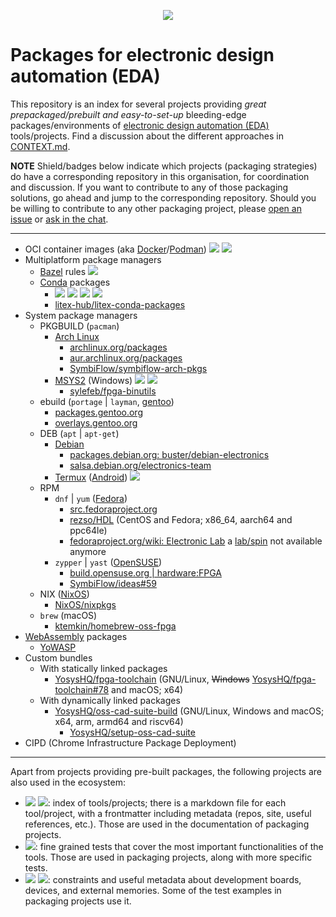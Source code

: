 <p align="center">
  <a title="hdl/community on gitter.im" href="https://gitter.im/hdl/community"><img src="https://img.shields.io/gitter/room/hdl/community.svg?longCache=true&style=flat-square&logo=gitter&logoColor=fff&color=4db797"></a><!--
  -->
</p>

# Packages for electronic design automation (EDA)

This repository is an index for several projects providing *great prepackaged/prebuilt and easy-to-set-up* bleeding-edge packages/environments of [electronic design automation (EDA)](https://en.wikipedia.org/wiki/Electronic_design_automation) tools/projects. Find a discussion about the different approaches in [CONTEXT.md](CONTEXT.md).

**NOTE** Shield/badges below indicate which projects (packaging strategies) do have a corresponding repository in this organisation, for coordination and discussion. If you want to contribute to any of those packaging solutions, go ahead and jump to the corresponding repository. Should you be willing to contribute to any other packaging project, please [open an issue](https://github.com/hdl/packages/issues/new) or [ask in the chat](https://gitter.im/hdl/community).

---

- OCI container images (aka [Docker](https://www.docker.com/)/[Podman](https://podman.io/)) [![](https://img.shields.io/badge/hdl-containers-f2f1ef.svg?longCache=true&style=flat-square&logo=GitHub&logoColor=f2f1ef)](https://github.com/hdl/containers) [![](https://img.shields.io/website.svg?label=hdl.github.io%2Fcontainers&longCache=true&style=flat-square&url=http%3A%2F%2Fhdl.github.io%2Fcontainers%2Findex.html&logo=Asciidoctor&logoColor=fff)](https://hdl.github.io/containers)
- Multiplatform package managers
  - [Bazel](https://bazel.build/) rules [![](https://img.shields.io/badge/hdl-bazel__rules__hdl-f2f1ef.svg?longCache=true&style=flat-square&logo=GitHub&logoColor=f2f1ef)](https://github.com/hdl/bazel_rules_hdl)
  - [Conda](https://conda.io) packages
    - [![](https://img.shields.io/badge/hdl-conda--eda-f2f1ef.svg?longCache=true&style=flat-square&logo=GitHub&logoColor=f2f1ef)](https://github.com/hdl/conda-eda) [![](https://img.shields.io/badge/hdl-conda--compilers-f2f1ef.svg?longCache=true&style=flat-square&logo=GitHub&logoColor=f2f1ef)](https://github.com/hdl/conda-compilers) [![](https://img.shields.io/badge/hdl-conda--prog-f2f1ef.svg?longCache=true&style=flat-square&logo=GitHub&logoColor=f2f1ef)](https://github.com/hdl/conda-prog) [![](https://img.shields.io/badge/hdl-conda--misc-f2f1ef.svg?longCache=true&style=flat-square&logo=GitHub&logoColor=f2f1ef)](https://github.com/hdl/conda-misc)
    - [litex-hub/litex-conda-packages](https://github.com/litex-hub/litex-conda-packages)
- System package managers
  - PKGBUILD (`pacman`)
    - [Arch Linux](https://archlinux.org)
      - [archlinux.org/packages](https://archlinux.org/packages/)
      - [aur.archlinux.org/packages](https://aur.archlinux.org/packages)
      - [SymbiFlow/symbiflow-arch-pkgs](https://github.com/SymbiFlow/symbiflow-arch-pkgs)
    - [MSYS2](https://www.msys2.org/) (Windows) [![](https://img.shields.io/badge/hdl-MINGW--packages-f2f1ef.svg?longCache=true&style=flat-square&logo=GitHub&logoColor=f2f1ef)](https://github.com/hdl/MINGW-packages) [![](https://img.shields.io/website.svg?label=hdl.github.io%2FMINGW-packages&longCache=true&style=flat-square&url=http%3A%2F%2Fhdl.github.io%2FMINGW-packages%2Findex.html&logo=Asciidoctor&logoColor=fff)](https://hdl.github.io/MINGW-packages)
      - [sylefeb/fpga-binutils](https://github.com/sylefeb/fpga-binutils)
  - ebuild (`portage` | `layman`, [gentoo](https://www.gentoo.org/))
    - [packages.gentoo.org](https://packages.gentoo.org/)
    - [overlays.gentoo.org](https://overlays.gentoo.org/)
  - DEB (`apt` | `apt-get`)
    - [Debian](https://www.debian.org/)
      - [packages.debian.org: buster/debian-electronics](https://packages.debian.org/source/buster/debian-electronics)
      - [salsa.debian.org/electronics-team](https://salsa.debian.org/electronics-team)
    - [Termux](https://termux.com/) ([Android](https://www.android.com/)) [![](https://img.shields.io/badge/hdl-Termux--packages-f2f1ef.svg?longCache=true&style=flat-square&logo=GitHub&logoColor=f2f1ef)](https://github.com/hdl/Termux-packages)
  - RPM
    - `dnf` | `yum` ([Fedora](https://getfedora.org))
      - [src.fedoraproject.org](https://src.fedoraproject.org/)
      - [rezso/HDL](https://copr.fedorainfracloud.org/coprs/rezso/HDL) (CentOS and Fedora; x86_64, aarch64 and ppc64le)
      - [fedoraproject.org/wiki: Electronic Lab](https://fedoraproject.org/wiki/Electronic_Lab) a [lab/spin](https://labs.fedoraproject.org) not available anymore
    - `zypper` | `yast` ([OpenSUSE](https://www.opensuse.org/))
      - [build.opensuse.org | hardware:FPGA](https://build.opensuse.org/project/show/hardware:FPGA)
      - [SymbiFlow/ideas#59](https://github.com/SymbiFlow/ideas/issues/59)
  - NIX ([NixOS](https://nixos.org/))
    - [NixOS/nixpkgs](https://github.com/NixOS/nixpkgs)
  - `brew` (macOS)
    - [ktemkin/homebrew-oss-fpga](https://github.com/ktemkin/homebrew-oss-fpga)
- [WebAssembly](https://webassembly.org/) packages
  - [YoWASP](http://yowasp.org/)
- Custom bundles
  - With statically linked packages
    - [YosysHQ/fpga-toolchain](https://github.com/YosysHQ/fpga-toolchain) (GNU/Linux, ~~Windows~~ [YosysHQ/fpga-toolchain#78](https://github.com/YosysHQ/fpga-toolchain/issues/78) and macOS; x64)
  - With dynamically linked packages
    - [YosysHQ/oss-cad-suite-build](https://github.com/YosysHQ/oss-cad-suite-build) (GNU/Linux, Windows and macOS; x64, arm, armd64 and riscv64)
      - [YosysHQ/setup-oss-cad-suite](https://github.com/YosysHQ/setup-oss-cad-suite)
- CIPD (Chrome Infrastructure Package Deployment)

---

Apart from projects providing pre-built packages, the following projects are also used in the ecosystem:

- [![](https://img.shields.io/badge/hdl-awesome-f2f1ef.svg?longCache=true&style=flat-square&logo=GitHub&logoColor=f2f1ef)](https://github.com/hdl/awesome) [![](https://img.shields.io/website.svg?label=hdl.github.io%2Fawesome&longCache=true&style=flat-square&url=http%3A%2F%2Fhdl.github.io%2Fawesome%2Findex.html&logo=Asciidoctor&logoColor=fff)](https://hdl.github.io/awesome): index of tools/projects; there is a markdown file for each tool/project, with a frontmatter including metadata (repos, site, useful references, etc.). Those are used in the documentation of packaging projects.
- [![](https://img.shields.io/badge/hdl-smoke--tests-f2f1ef.svg?longCache=true&style=flat-square&logo=GitHub&logoColor=f2f1ef)](https://github.com/hdl/smoke-tests): fine grained tests that cover the most important functionalities of the tools. Those are used in packaging projects, along with more specific tests.
- [![](https://img.shields.io/badge/hdl-constraints-f2f1ef.svg?longCache=true&style=flat-square&logo=GitHub&logoColor=f2f1ef)](https://github.com/hdl/constraints) [![](https://img.shields.io/website.svg?label=hdl.github.io%2Fconstraints&longCache=true&style=flat-square&url=http%3A%2F%2Fhdl.github.io%2Fconstraints%2Findex.html&logo=Asciidoctor&logoColor=fff)](https://hdl.github.io/constraints): constraints and useful metadata about development boards, devices, and external memories. Some of the test examples in packaging projects use it.
